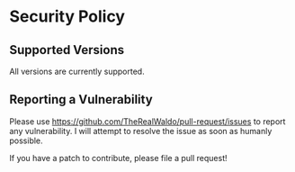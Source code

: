 # Security Policy

## Supported Versions

All versions are currently supported.

## Reporting a Vulnerability

Please use https://github.com/TheRealWaldo/pull-request/issues to
report any vulnerability.  I will attempt to resolve the issue as
soon as humanly possible.

If you have a patch to contribute, please file a pull request!
